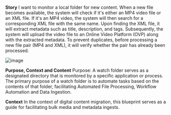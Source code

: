 **Story**
I want to monitor a local folder for new content. When a new file becomes available, the system will check if it's either an MP4 video file or an XML file. If it's an MP4 video, the system will then search for a corresponding XML file with the same name. Upon finding the XML file, it will extract metadata such as title, description, and tags. Subsequently, the system will upload the video file to an Online Video Platform (OVP) along with the extracted metadata. To prevent duplicates, before processing a new file pair (MP4 and XML), it will verify whether the pair has already been processed.

![image](https://github.com/josev2046/WatchFolderAutomation/assets/15835851/c228c1f9-8c00-4fdc-b713-2e6c1023c2f0)

**Purpose, Context and Content**
Purpose: A watch folder serves as a designated directory that is monitored by a specific application or process. The primary purpose of a watch folder is to automate tasks based on the contents of that folder, facilitating Automated File Processing, Workflow Automation and Data Ingestion.

**Context**
In the context of digital content migration, this blueprint serves as a guide for facilitating bulk media and metadata ingests.
